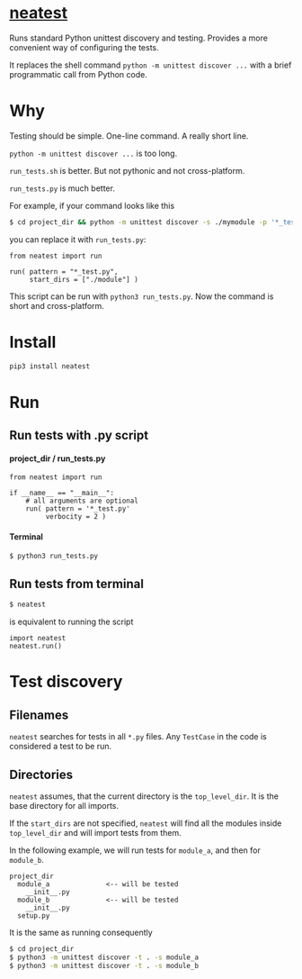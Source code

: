 # [neatest](https://github.com/rtmigo/neatest_py)

Runs standard Python unittest discovery and testing. Provides a more convenient
way of configuring the tests.

It replaces the shell command `python -m unittest discover ...`  with a brief
programmatic call from Python code.

# Why

Testing should be simple. One-line command. A really short line.

`python -m unittest discover ...` is too long.

`run_tests.sh` is better. But not pythonic and not cross-platform.

`run_tests.py` is much better.

For example, if your command looks like this

``` bash 
$ cd project_dir && python -m unittest discover -s ./mymodule -p '*_test.py' -t '.'
```

you can replace it with `run_tests.py`:

``` python3
from neatest import run

run( pattern = "*_test.py",
     start_dirs = ["./module"] )
```

This script can be run with `python3 run_tests.py`. Now the command is short and
cross-platform.

# Install

``` bash
pip3 install neatest
```

# Run

## Run tests with .py script

#### project_dir / run_tests.py

``` python3
from neatest import run

if __name__ == "__main__":
    # all arguments are optional
    run( pattern = '*_test.py'
         verbocity = 2 )
```

#### Terminal

``` bash
$ python3 run_tests.py
```

## Run tests from terminal

``` bash
$ neatest
```

is equivalent to running the script

``` python3
import neatest
neatest.run()
```



# Test discovery

## Filenames

`neatest` searches for tests in all `*.py` files. Any `TestCase` in the code is
considered a test to be run.

## Directories

`neatest` assumes, that the current directory is the `top_level_dir`. It is the
base directory for all imports.

If the `start_dirs` are not specified, `neatest` will find all the modules 
inside `top_level_dir` and will import tests from them.

In the following example, we will run tests for `module_a`, and then 
for `module_b`. 

```
project_dir
  module_a              <-- will be tested
    __init__.py
  module_b              <-- will be tested
    __init__.py
  setup.py
```

It is the same as running consequently

``` bash
$ cd project_dir
$ python3 -m unittest discover -t . -s module_a
$ python3 -m unittest discover -t . -s module_b
```

